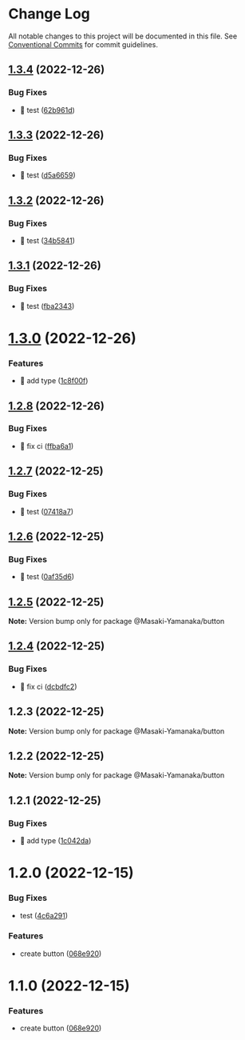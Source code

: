 # Change Log

All notable changes to this project will be documented in this file.
See [Conventional Commits](https://conventionalcommits.org) for commit guidelines.

## [1.3.4](https://github.com/Masaki-Yamanaka/template-component-library/compare/@Masaki-Yamanaka/button@1.3.3...@Masaki-Yamanaka/button@1.3.4) (2022-12-26)


### Bug Fixes

* 🐛 test ([62b961d](https://github.com/Masaki-Yamanaka/template-component-library/commit/62b961d3d5ec2084a848a88497471879b2ca9cad))





## [1.3.3](https://github.com/Masaki-Yamanaka/template-component-library/compare/@Masaki-Yamanaka/button@1.3.2...@Masaki-Yamanaka/button@1.3.3) (2022-12-26)


### Bug Fixes

* 🐛 test ([d5a6659](https://github.com/Masaki-Yamanaka/template-component-library/commit/d5a66590044bc5987682f78e4539c75b55319b81))





## [1.3.2](https://github.com/Masaki-Yamanaka/template-component-library/compare/@Masaki-Yamanaka/button@1.3.1...@Masaki-Yamanaka/button@1.3.2) (2022-12-26)


### Bug Fixes

* 🐛 test ([34b5841](https://github.com/Masaki-Yamanaka/template-component-library/commit/34b58412e81486ae2e60411a2451ba74ce526100))





## [1.3.1](https://github.com/Masaki-Yamanaka/template-component-library/compare/@Masaki-Yamanaka/button@1.3.0...@Masaki-Yamanaka/button@1.3.1) (2022-12-26)


### Bug Fixes

* 🐛 test ([fba2343](https://github.com/Masaki-Yamanaka/template-component-library/commit/fba2343ca1324bd9031112e2b8e17ac74d4e8f7a))





# [1.3.0](https://github.com/Masaki-Yamanaka/template-component-library/compare/@Masaki-Yamanaka/button@1.2.8...@Masaki-Yamanaka/button@1.3.0) (2022-12-26)


### Features

* 🎸 add type ([1c8f00f](https://github.com/Masaki-Yamanaka/template-component-library/commit/1c8f00fe23325106895c25b5026af3b65ccafb7a))





## [1.2.8](https://github.com/Masaki-Yamanaka/template-component-library/compare/@Masaki-Yamanaka/button@1.2.7...@Masaki-Yamanaka/button@1.2.8) (2022-12-26)


### Bug Fixes

* 🐛 fix ci ([ffba6a1](https://github.com/Masaki-Yamanaka/template-component-library/commit/ffba6a19ad247bf0ad6702b3d442c8decee1ffca))





## [1.2.7](https://github.com/Masaki-Yamanaka/template-component-library/compare/@Masaki-Yamanaka/button@1.2.6...@Masaki-Yamanaka/button@1.2.7) (2022-12-25)


### Bug Fixes

* 🐛 test ([07418a7](https://github.com/Masaki-Yamanaka/template-component-library/commit/07418a77f17a277a06f3cf50a2abb8edc4365f90))





## [1.2.6](https://github.com/Masaki-Yamanaka/template-component-library/compare/@Masaki-Yamanaka/button@1.2.5...@Masaki-Yamanaka/button@1.2.6) (2022-12-25)


### Bug Fixes

* 🐛 test ([0af35d6](https://github.com/Masaki-Yamanaka/template-component-library/commit/0af35d6588d13ef8ea6abf9b65d5443644736e43))





## [1.2.5](https://github.com/Masaki-Yamanaka/template-component-library/compare/@Masaki-Yamanaka/button@1.2.4...@Masaki-Yamanaka/button@1.2.5) (2022-12-25)

**Note:** Version bump only for package @Masaki-Yamanaka/button





## [1.2.4](https://github.com/Masaki-Yamanaka/template-component-library/compare/@Masaki-Yamanaka/button@1.2.3...@Masaki-Yamanaka/button@1.2.4) (2022-12-25)


### Bug Fixes

* 🐛 fix ci ([dcbdfc2](https://github.com/Masaki-Yamanaka/template-component-library/commit/dcbdfc2e82d4d06a46d528a7e75a8c7e144c9b7a))





## 1.2.3 (2022-12-25)

**Note:** Version bump only for package @Masaki-Yamanaka/button





## 1.2.2 (2022-12-25)

**Note:** Version bump only for package @Masaki-Yamanaka/button





## 1.2.1 (2022-12-25)


### Bug Fixes

* 🐛 add type ([1c042da](https://github.com/Masaki-Yamanaka/template-component-library/commit/1c042da58c3aebb487407b41e6787be8db4c8926))





# 1.2.0 (2022-12-15)


### Bug Fixes

* test ([4c6a291](https://github.com/Masaki-Yamanaka/template-component-library/commit/4c6a2913ca4068ec93b3eafe21c603aab306c240))


### Features

* create button ([068e920](https://github.com/Masaki-Yamanaka/template-component-library/commit/068e9201d9bc17258740ea9b4e4e0b5d59084fca))





# 1.1.0 (2022-12-15)


### Features

* create button ([068e920](https://github.com/Masaki-Yamanaka/template-component-library/commit/068e9201d9bc17258740ea9b4e4e0b5d59084fca))
